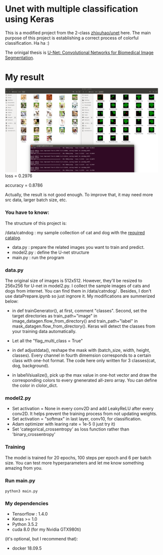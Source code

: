 # Unet with multiple classification using Keras

This is a modified project from the 2-class [zhixuhao/unet](https://github.com/zhixuhao/unet.git) here. The main purpose of this project is establishing a correct process of colorful classification. Ha ha :)

The orinigal thesis is [U-Net: Convolutional Networks for Biomedical Image Segmentation](http://lmb.informatik.uni-freiburg.de/people/ronneber/u-net/).


# My result

![image](img/pic_modified.png)
loss = 0.2976

accuracy = 0.8786

Actually, the result is not good enough. To improve that, it may need more src data, larger batch size, etc. 


### You have to know:
The structure of this project is:

/data/catndog : my sample collection of cat and dog with the [required catalog](https://gist.github.com/fchollet/0830affa1f7f19fd47b06d4cf89ed44d). 
* data.py : prepare the related images you want to train and predict.
* model2.py : define the U-net structure
* main.py : run the program


### data.py

The original size of images is 512x512. However, they'll be resized to 256x256 for U-net in model2.py. I collect the sample images of cats and dogs from internet. You can find them in /data/catndog/ . Besides, I don't use dataPrepare.ipynb so just ingnore it. My modifications are summerized below:

* in def trainGenerator(), at first, comment "classes". Second, set the target directories as train_path+"image" in image_datagen.flow_from_directory() and train_path+"label" in mask_datagen.flow_from_directory(). Keras will detect the classes from your training data automatically.

* Let all the "flag_multi_class = True"

* in def adjustdata(), reshape the mask with (batch_size, width, height, classes). Every channel in fourth dimemsion corresponds to a certain class with one-hot format. The code here only written for 3 classes(cat, dog, background).

* in labelVsiualize(), pick up the max value in one-hot vector and draw the corresponding colors to every gnenerated all-zero array. You can define the color in clolor_dict.


### model2.py

* Set activation = None in every conv2D and add LeakyReLU after every conv2D. It helps prevent the training process from not updating weights. 
* Set activation = "softmax" in last layer, conv10, for classification. 
* Adam optimizer with learing rate = 1e-5 (I just try it)
* Set 'categorical_crossentropy' as loss function rather than 'binary_crossentropy'



### Training

The model is trained for 20 epochs, 100 steps per epoch and 6 per batch size. You can test more hyperparameters and let me know something amazing from you.


### Run main.py

```
python3 main.py
```


### My dependencies

* Tensorflow : 1.4.0
* Keras >= 1.0
* Python 3.5.2
* cuda 8.0 (for my Nvidia GTX980ti)


(it's optional, but I recommend that):

* docker 18.09.5






